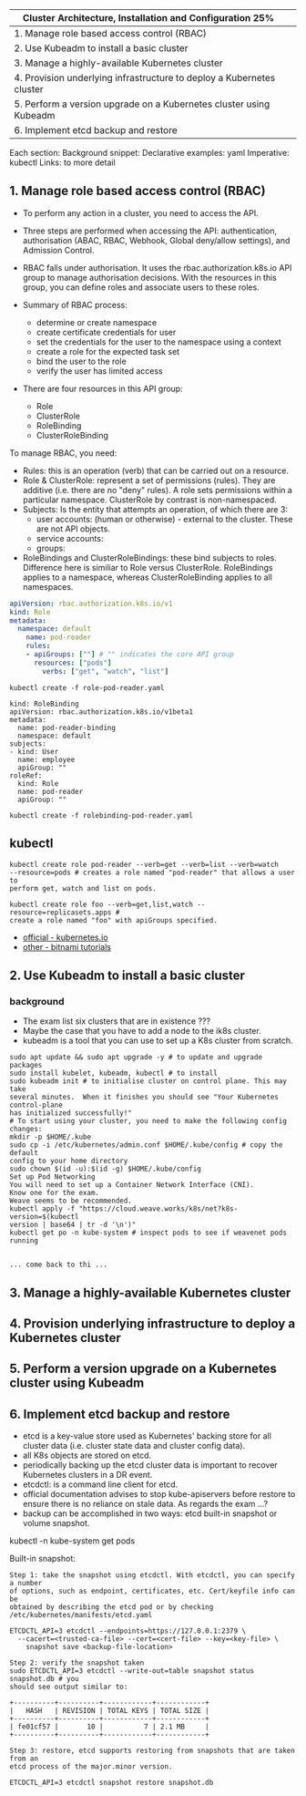 | **Cluster Architecture, Installation and Configuration   25%**         |   |
|------------------------------------------------------------------------|---|
| 1.  Manage role based access control (RBAC)                            |   |
| 2.  Use Kubeadm to install a basic cluster                             |   |
| 3.  Manage a highly-available Kubernetes cluster                       |   |
| 4.  Provision underlying infrastructure to deploy a Kubernetes cluster |   |
| 5.  Perform a version upgrade on a Kubernetes cluster using Kubeadm    |   |
| 6.  Implement etcd backup and restore                                  |   |

Each section:
Background snippet: 
Declarative examples: yaml
Imperative: kubectl
Links: to more detail

## 1.  Manage role based access control (RBAC)                           
- To perform any action in a cluster, you need to access the API.
- Three steps are performed when accessing the API: authentication,
  authorisation (ABAC, RBAC, Webhook, Global deny/allow settings), and Admission Control. 
- RBAC falls under authorisation.  It uses the rbac.authorization.k8s.io API
  group to manage authorisation decisions.  With the resources in this group, you can define
  roles and associate users to these roles.

- Summary of RBAC process:
    - determine or create namespace
    - create certificate credentials for user
    - set the credentials for the user to the namespace using a context
    - create a role for the expected task set
    - bind the user to the role
    - verify the user has limited access

- There are four resources in this API group:
    - Role
    - ClusterRole
    - RoleBinding
    - ClusterRoleBinding

To manage RBAC, you need:
- Rules: this is an operation (verb) that can be carried out on a resource.
- Role & ClusterRole: represent a set of permissions (rules).  They are additive
  (i.e. there are no "deny" rules).  A role sets permissions within a particular
  namespace.  ClusterRole by contrast is non-namespaced.
- Subjects: Is the entity that attempts an operation, of which there are 3:
    - user accounts: (human or otherwise) - external to the cluster.  These are
      not API objects.
    - service accounts:
    - groups:
- RoleBindings and ClusterRoleBindings: these bind subjects to roles. Difference
  here is similiar to Role versus ClusterRole.  RoleBindings applies to a
  namespace, whereas ClusterRoleBinding applies to all namespaces.

```yaml
apiVersion: rbac.authorization.k8s.io/v1
kind: Role
metadata:
  namespace: default
    name: pod-reader
    rules:
    - apiGroups: [""] # "" indicates the core API group
      resources: ["pods"]
        verbs: ["get", "watch", "list"]
```

```
kubectl create -f role-pod-reader.yaml
```

```
kind: RoleBinding
apiVersion: rbac.authorization.k8s.io/v1beta1
metadata:
  name: pod-reader-binding
  namespace: default
subjects:
- kind: User
  name: employee
  apiGroup: ""
roleRef:
  kind: Role
  name: pod-reader 
  apiGroup: ""
```

```
kubectl create -f rolebinding-pod-reader.yaml
```


## kubectl

```
kubectl create role pod-reader --verb=get --verb=list --verb=watch
--resource=pods # creates a role named "pod-reader" that allows a user to
perform get, watch and list on pods.
```

```
kubectl create role foo --verb=get,list,watch --resource=replicasets.apps #
create a role named "foo" with apiGroups specified.
```

- [official - kubernetes.io](https://kubernetes.io/docs/reference/access-authn-authz/rbac/)
- [other - bitnami tutorials](https://docs.bitnami.com/tutorials/configure-rbac-in-your-kubernetes-cluster/)


## 2.  Use Kubeadm to install a basic cluster                             
### background
- The exam list six clusters that are in existence ???
- Maybe the case that you have to add a node to the ik8s cluster.
- kubeadm is a tool that you can use to set up a K8s cluster from scratch.

```
sudo apt update && sudo apt upgrade -y # to update and upgrade packages
sudo install kubelet, kubeadm, kubectl # to install 
sudo kubeadm init # to initialise cluster on control plane. This may take
several minutes.  When it finishes you should see "Your Kubernetes control-plane
has initialized successfully!"
# To start using your cluster, you need to make the following config changes:
mkdir -p $HOME/.kube
sudo cp -i /etc/kubernetes/admin.conf $HOME/.kube/config # copy the default
config to your home directory 
sudo chown $(id -u):$(id -g) $HOME/.kube/config
Set up Pod Networking
You will need to set up a Container Network Interface (CNI). 
Know one for the exam.
Weave seems to be recommended.
kubectl apply -f "https://cloud.weave.works/k8s/net?k8s-version=$(kubectl
version | base64 | tr -d '\n')"
kubectl get po -n kube-system # inspect pods to see if weavenet pods running


... come back to thi ... 
```

## 3.  Manage a highly-available Kubernetes cluster                       


## 4.  Provision underlying infrastructure to deploy a Kubernetes cluster 



## 5.  Perform a version upgrade on a Kubernetes cluster using Kubeadm    


## 6.  Implement etcd backup and restore                                  
- etcd is a key-value store used as Kubernetes' backing store for all cluster
  data (i.e. cluster state data and cluster config data).
- all K8s objects are stored on etcd.
- periodically backing up the etcd cluster data is important to recover
  Kubernetes clusters in a DR event.
- etcdctl: is a command line client for etcd.
- official documentation advises to stop kube-apiservers before restore to
  ensure there is no reliance on stale data. As regards the exam ...?
- backup can be accomplished in two ways: etcd built-in snapshot or volume
  snapshot.

kubectl -n kube-system get pods

Built-in snapshot:

```
Step 1: take the snapshot using etcdctl. With etcdctl, you can specify a number
of options, such as endpoint, certificates, etc. Cert/keyfile info can be
obtained by describing the etcd pod or by checking
/etc/kubernetes/manifests/etcd.yaml

ETCDCTL_API=3 etcdctl --endpoints=https://127.0.0.1:2379 \
  --cacert=<trusted-ca-file> --cert=<cert-file> --key=<key-file> \
    snapshot save <backup-file-location>

Step 2: verify the snapshot taken
sudo ETCDCTL_API=3 etcdctl --write-out=table snapshot status snapshot.db # you
should see output similar to:

+----------+----------+------------+------------+
|   HASH   | REVISION | TOTAL KEYS | TOTAL SIZE |
+----------+----------+------------+------------+
| fe01cf57 |       10 |          7 | 2.1 MB     |
+----------+----------+------------+------------+

Step 3: restore, etcd supports restoring from snapshots that are taken from an
etcd process of the major.minor version.

ETCDCTL_API=3 etcdctl snapshot restore snapshot.db




